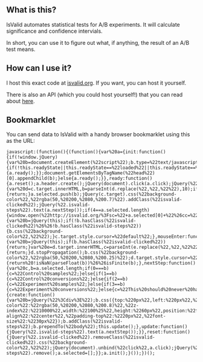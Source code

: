 ## What is this?

IsValid automates statistical tests for A/B experiments.  It will calculate significance and confidence intervials.

In short, you can use it to figure out what, if anything, the result of an A/B test means.

## How can I use it?

I host this exact code at [isvalid.org](http://isvalid.org).  If you want, you can host it yourself.

There is also an API (which you could host yourself!) that you can read about [here](https://github.com/evansolomon/IsValid.org/wiki/API).

## Bookmarklet

You can send data to IsValid with a handy browser bookmarklet using this as the URL:

    javascript:(function(){(function(){var%20a={init:function(){if(!window.jQuery){var%20b=document.createElement(%22script%22);b.type=%22text/javascript%22;b.src=%22//ajax.googleapis.com/ajax/libs/jquery/1.8.1/jquery.min.js%22;b.onload=b.onreadystatechange=function(){if(!this.readyState||this.readyState==%22loaded%22||this.readyState==%22complete%22){a.ready();}};document.getElementsByTagName(%22head%22)[0].appendChild(b);}else{a.ready();}},ready:function(){a.reset();a.header.create();jQuery(document).click(a.click);jQuery(%22*%22).hover(a.mouseEnter,a.mouseLeave);},click:function(c){var%20d=c.target.innerHTML,b=parseInt(d.replace(%22,%22,%22%22),10);if(!a.selectable(b)){return;}a.selected.push(b);jQuery(c.target).css(%22background-color%22,%22rgba(50,%20200,%2080,%200.7)%22).addClass(%22isvalid-clicked%22);jQuery(%22.isvalid-steps%22).text(a.nextStep());if(4==a.selected.length){window.open(%22http://isvalid.org/%3Fsc=%22+a.selected[0]+%22%26cc=%22+a.selected[1]+%22%26se=%22+a.selected[2]+%22%26ce=%22+a.selected[3]);a.reset();}c.target.style.cursor=%22default%22;a.header.update();return%20false;},mouseLeave:function(c){var%20b=jQuery(this);if(!b.hasClass(%22isvalid-clicked%22)%26%26!b.hasClass(%22isvalid-steps%22)){b.css(%22background-color%22,%22%22);}c.target.style.cursor=%22default%22;},mouseEnter:function(d){var%20b=jQuery(this);if(b.hasClass(%22isvalid-clicked%22)){return;}var%20e=d.target.innerHTML,c=parseInt(e.replace(%22,%22,%22%22),10);if(!a.selectable(c)){return;}d.stopPropagation();b.css(%22background-color%22,%22rgba(50,%20200,%2080,%200.25)%22);d.target.style.cursor=%22pointer%22;},selectable:function(b){return%20!isNaN(parseFloat(b))%26%26isFinite(b);},nextStep:function(){var%20c,b=a.selected.length;if(0===b){c=%22Control%20samples%22;}else{if(1==b){c=%22Control%20conversions%22;}else{if(2==b){c=%22Experiment%20samples%22;}else{if(3==b){c=%22Experiment%20conversions%22;}else{c=%22This%20should%20never%20happen%22;}}}}return%22Select:%20%22+c;},header:{create:function(){var%20b=jQuery(%22%3Cdiv%3E%22);b.css({top:%220px%22,left:%220px%22,%22background-color%22:%22rgba(50,%20200,%2080,%200.8)%22,%22z-index%22:%2210000%22,width:%22100%25%22,height:%2260px%22,position:%22fixed%22,%22text-align%22:%22center%22,%22padding-top%22:%2220px%22,%22font-size%22:%2230px%22});b.addClass(%22isvalid-steps%22);b.prependTo(%22body%22);this.update();},update:function(){jQuery(%22.isvalid-steps%22).text(a.nextStep());}},reset:function(){jQuery(%22.isvalid-clicked%22).removeClass(%22isvalid-clicked%22).css(%22background-color%22,%22%22);jQuery(document).unbind(%22click%22,a.click);jQuery(%22*%22).unbind(%22mouseleave%22,a.mouseLeave).unbind(%22mouseenter%22,a.mouseEnter);jQuery(%22.isvalid-steps%22).remove();a.selected=[];}};a.init();}());})();